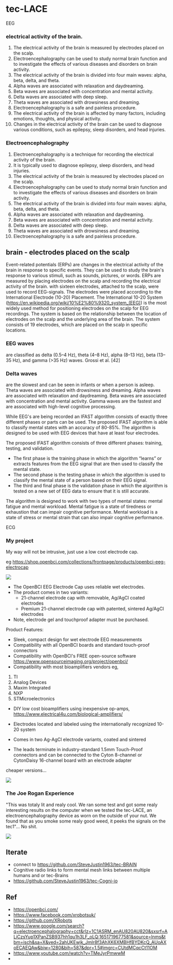 # tec-LACE
EEG


### electrical activity of the brain.

1. The electrical activity of the brain is measured by electrodes placed on the scalp.
2. Electroencephalography can be used to study normal brain function and to investigate the effects of various diseases and disorders on brain activity.
3. The electrical activity of the brain is divided into four main waves: alpha, beta, delta, and theta.
4. Alpha waves are associated with relaxation and daydreaming.
5. Beta waves are associated with concentration and mental activity.
6. Delta waves are associated with deep sleep.
7. Theta waves are associated with drowsiness and dreaming.
8. Electroencephalography is a safe and painless procedure.
9. The electrical activity of the brain is affected by many factors, including emotions, thoughts, and physical activity.
10. Changes in the electrical activity of the brain can be used to diagnose various conditions, such as epilepsy, sleep disorders, and head injuries.


### Electroencephalography

1. Electroencephalography is a technique for recording the electrical activity of the brain.
2. It is typically used to diagnose epilepsy, sleep disorders, and head injuries.
3. The electrical activity of the brain is measured by electrodes placed on the scalp.
4. Electroencephalography can be used to study normal brain function and to investigate the effects of various diseases and disorders on brain activity.
5. The electrical activity of the brain is divided into four main waves: alpha, beta, delta, and theta.
6. Alpha waves are associated with relaxation and daydreaming.
7. Beta waves are associated with concentration and mental activity.
8. Delta waves are associated with deep sleep.
9. Theta waves are associated with drowsiness and dreaming.
10. Electroencephalography is a safe and painless procedure.

## brain - electrodes placed on the scalp

Event-related potentials (ERPs) are changes in the electrical activity of the brain in response to specific events. They can be used to study the brain's response to 
various stimuli, such as sounds, pictures, or words. ERPs are measured by placing electrodes on the scalp and recording the electrical activity of the brain.
with sixteen electrodes, attached to the scalp, were used to record EEG-signals. The electrodes were placed according to the International Electrode (10-20) Placement. The International 10-20 System (https://en.wikipedia.org/wiki/10%E2%80%9320_system_(EEG)) is the most widely used method for positioning electrodes on the scalp for EEG recordings. The system is based on the relationship between the location of electrodes on the scalp and the underlying area of the brain. The system consists of 19 electrodes, which are placed on the scalp in specific locations. 


### EEG waves 
are classified as delta (0.5–4 Hz), theta (4–8 Hz), alpha (8–13 Hz), beta (13–35 Hz), and gamma (>35 Hz) waves. Grossi et al. [42] 

### Delta waves 
are the slowest and can be seen in infants or when a person is asleep. Theta waves are associated with drowsiness and dreaming. Alpha waves are associated with relaxation and daydreaming. Beta waves are associated with concentration and mental activity. Gamma waves are the fastest and are associated with high-level cognitive processing.

While EEG's are being recorded an IFAST algorithm consists of exactly three different phases or parts can be used. The proposed IFAST algorithm is able to classify mental states with an accuracy of 80-85%. The algorithm is designed to be used with EEG devices that have at least four electrodes. 

The proposed IFAST algorithm consists of three different phases: training, testing, and validation. 
- The first phase is the training phase in which the algorithm “learns” or extracts features from the EEG signal that are then used to classify the mental state. 
- The second phase is the testing phase in which the algorithm is used to classify the mental state of a person based on their EEG signal. 
- The third and final phase is the validation phase in which the algorithm is tested on a new set of EEG data to ensure that it is still accurate.  

The algorithm is designed to work with two types of mental states: mental fatigue and mental workload. Mental fatigue is a state of tiredness or exhaustion that can impair cognitive performance. Mental workload is a state of stress or mental strain that can also impair cognitive performance. 










ECG




### My project

My way will not be intrusive, just use a low cost electrode cap. 

eg https://shop.openbci.com/collections/frontpage/products/openbci-eeg-electrocap


![](https://github.com/SteveJustin1963/tec-LACE/blob/master/pics/cap2.png)

- The OpenBCI EEG Electrode Cap uses reliable wet electrodes. 
- The product comes in two variants:
  - 21-channel electrode cap with removable, Ag/AgCl coated electrodes
  - Premium 21-channel electrode cap with patented, sintered Ag/AgCl electrodes
- Note, electrode gel and touchproof adapter must be purchased.

Product Features: 
- Sleek, compact design for wet electrode EEG measurements
- Compatibility with all OpenBCI boards and standard touch-proof connectors
- Compatibility with OpenBCI's FREE open-source software https://www.opensourceimaging.org/project/openbci/
- Compatibility with most bioamplifiers vendors eg,
1. TI
2. Analog Devices
3. Maxim Integrated
4. NXP
5. STMicroelectronics
- DIY low cost bioamplifiers using inexpensive op-amps, https://www.electrical4u.com/biological-amplifiers/

- Electrodes located and labeled using the internationally recognized 10-20 system
- Comes in two Ag-AgCl electrode variants, coated and sintered
- The leads terminate in industry-standard 1.5mm Touch-Proof connectors and can be connected to the Cyton 8-channel or CytonDaisy 16-channel board with an electrode adapter

cheaper versions...

![](https://github.com/SteveJustin1963/tec-LACE/blob/master/pics/cap1.png)


### The Joe Rogan Experience
"This was totaly lit and realy cool. We ran some test and got some realy interesting results on the computer when we tested the tec-LACE, an electroencephalography device as worn on the outside of your nut. We found that as you smoke some realy good weed, it peeks the signals on the tec1"... No shit. 

![](https://github.com/SteveJustin1963/tec-LACE/blob/master/pics/emsw2.png)





## Iterate
- connect to https://github.com/SteveJustin1963/tec-BRAIN
- Cognitive radio links to form mental mesh links between multiple humans and or tec-Brains
- https://github.com/SteveJustin1963/tec-Cogni-io


## Ref
- https://openbci.com/
- https://www.facebook.com/xrobotsuk/
- https://github.com/XRobots
- https://www.google.com/search?q=electroencephalography+cct&rlz=1C1ASRM_enAU820AU820&sxsrf=ALiCzsYup1XPanZSB937hh1qu1h3LF_oLQ:1651719677581&source=lnms&tbm=isch&sa=X&ved=2ahUKEwjk_Jmlr8f3AhXK6XMBHfBYDKcQ_AUoAXoECAEQAw&biw=1280&bih=587&dpr=1.5#imgrc=CUtdMCqcCt11OM
- https://www.youtube.com/watch?v=TMeJyrPmwwM
- 



